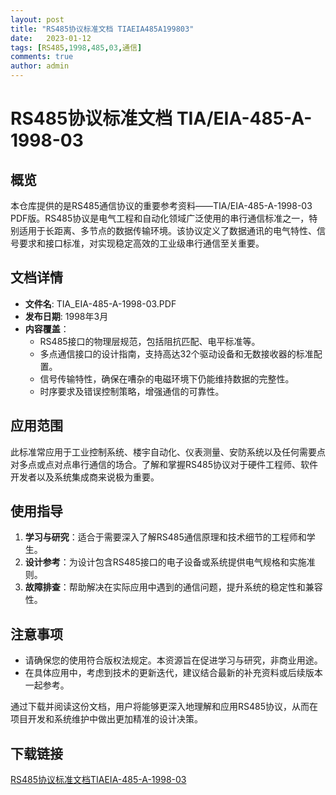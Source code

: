 ```yaml
---
layout: post
title: "RS485协议标准文档 TIAEIA485A199803"
date:   2023-01-12
tags: [RS485,1998,485,03,通信]
comments: true
author: admin
---
```

# RS485协议标准文档 TIA/EIA-485-A-1998-03

## 概览

本仓库提供的是RS485通信协议的重要参考资料——TIA/EIA-485-A-1998-03 PDF版。RS485协议是电气工程和自动化领域广泛使用的串行通信标准之一，特别适用于长距离、多节点的数据传输环境。该协议定义了数据通讯的电气特性、信号要求和接口标准，对实现稳定高效的工业级串行通信至关重要。

## 文档详情

- **文件名**: TIA_EIA-485-A-1998-03.PDF
- **发布日期**: 1998年3月
- **内容覆盖**：
  - RS485接口的物理层规范，包括阻抗匹配、电平标准等。
  - 多点通信接口的设计指南，支持高达32个驱动设备和无数接收器的标准配置。
  - 信号传输特性，确保在嘈杂的电磁环境下仍能维持数据的完整性。
  - 时序要求及错误控制策略，增强通信的可靠性。

## 应用范围

此标准常应用于工业控制系统、楼宇自动化、仪表测量、安防系统以及任何需要点对多点或点对点串行通信的场合。了解和掌握RS485协议对于硬件工程师、软件开发者以及系统集成商来说极为重要。

## 使用指导

1. **学习与研究**：适合于需要深入了解RS485通信原理和技术细节的工程师和学生。
2. **设计参考**：为设计包含RS485接口的电子设备或系统提供电气规格和实施准则。
3. **故障排查**：帮助解决在实际应用中遇到的通信问题，提升系统的稳定性和兼容性。

## 注意事项

- 请确保您的使用符合版权法规定。本资源旨在促进学习与研究，非商业用途。
- 在具体应用中，考虑到技术的更新迭代，建议结合最新的补充资料或后续版本一起参考。

通过下载并阅读这份文档，用户将能够更深入地理解和应用RS485协议，从而在项目开发和系统维护中做出更加精准的设计决策。

## 下载链接

[RS485协议标准文档TIAEIA-485-A-1998-03](https://pan.quark.cn/s/04ab950b2438)